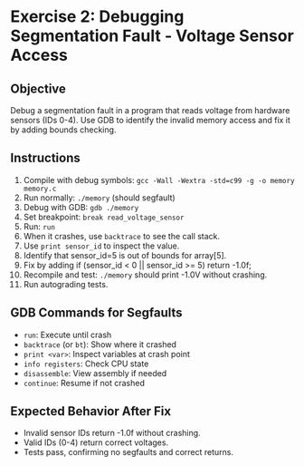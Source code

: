 # Exercise 2: Debugging Segmentation Fault - Voltage Sensor Access

## Objective
Debug a segmentation fault in a program that reads voltage from hardware sensors (IDs 0-4). Use GDB to identify the invalid memory access and fix it by adding bounds checking.

## Instructions
1. Compile with debug symbols: `gcc -Wall -Wextra -std=c99 -g -o memory memory.c`
2. Run normally: `./memory` (should segfault)
3. Debug with GDB: `gdb ./memory`
4. Set breakpoint: `break read_voltage_sensor`
5. Run: `run`
6. When it crashes, use `backtrace` to see the call stack.
7. Use `print sensor_id` to inspect the value.
8. Identify that sensor_id=5 is out of bounds for array[5].
9. Fix by adding if (sensor_id < 0 || sensor_id >= 5) return -1.0f;
10. Recompile and test: `./memory` should print -1.0V without crashing.
11. Run autograding tests.

## GDB Commands for Segfaults
- `run`: Execute until crash
- `backtrace` (or `bt`): Show where it crashed
- `print <var>`: Inspect variables at crash point
- `info registers`: Check CPU state
- `disassemble`: View assembly if needed
- `continue`: Resume if not crashed

## Expected Behavior After Fix
- Invalid sensor IDs return -1.0f without crashing.
- Valid IDs (0-4) return correct voltages.
- Tests pass, confirming no segfaults and correct returns.

